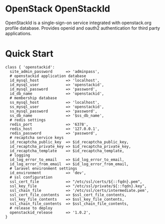# OpenStack OpenStackId

OpenStackId is a single-sign-on service integrated with
openstack.org profile database. Provides openid and oauth2
authentication for third party applications.

# Quick Start

    class { 'openstackid':
      site_admin_password      => 'adminpass',
      # openstackid application database
      id_mysql_host            => 'localhost',
      id_mysql_user            => 'openstackid',
      id_mysql_password        => 'password',
      id_db_name               => 'openstackid',
      # membership database
      ss_mysql_host            => 'localhost',
      ss_mysql_user            => 'openstackid',
      ss_mysql_password        => 'password',
      ss_db_name               => '$ss_db_name',
      # redis settings
      redis_port               => '6378',
      redis_host               => '127.0.0.1',
      redis_password           => 'password',
      # recaptcha service keys
      id_recaptcha_public_key  => $id_recaptcha_public_key,
      id_recaptcha_private_key => $id_recaptcha_private_key,
      id_recaptcha_template    => $id_recaptcha_template,
      # logging
      id_log_error_to_email    => $id_log_error_to_email,
      id_log_error_from_email  => $id_log_error_from_email,
      # laravel environment settings
      id_environment           => 'dev',
      # ssl configuration
      ssl_cert_file            => "/etc/ssl/certs/${::fqdn}.pem",
      ssl_key_file             => "/etc/ssl/private/${::fqdn}.key",
      ssl_chain_file           => '/etc/ssl/certs/intermediate.pem',
      ssl_cert_file_contents   => $ssl_cert_file_contents,
      ssl_key_file_contents    => $ssl_key_file_contents,
      ssl_chain_file_contents  => $ssl_chain_file_contents,
      # release to deploy
      openstackid_release      => '1.0.2',
    }